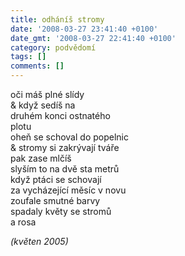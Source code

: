 ```yaml
---
title: odháníš stromy
date: '2008-03-27 23:41:40 +0100'
date_gmt: '2008-03-27 22:41:40 +0100'
category: podvědomí
tags: []
comments: []
---
```

<p>oči máš plné slídy<br />
& když sedíš na<br />
druhém konci ostnatého<br />
plotu<br />
oheň se schoval do popelnic<br />
& stromy si zakrývají tváře<br />
pak zase mlčíš<br />
slyším to na dvě sta metrů<br />
když ptáci se schovají<br />
za vycházející měsíc v novu<br />
zoufale smutné barvy<br />
spadaly květy se stromů<br />
a rosa</p>
<p><em>(květen 2005)</em></p>

